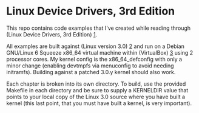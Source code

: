 # Linux Device Drivers, 3rd Edition

This repo contains code examples that I've created while reading through (Linux
Device Drivers, 3rd Edition) [1].

All examples are built against (Linux version 3.0) [2] and run on a Debian
GNU/Linux 6 Squeeze x86_64 virtual machine within (VirtualBox) [3] using 2
processor cores.  My kernel config is the x86_64_defconfig with only a minor
change (enabling devtmpfs via menuconfig to avoid needing initramfs).  Building
against a patched 3.0.y kernel should also work.

Each chapter is broken into its own directory.  To build, use the provided
Makefile in each directory and be sure to supply a KERNELDIR value that points
to your local copy of the Linux 3.0 source where you have built a kernel (this
last point, that you must have built a kernel, is very important).

[1]: http://www.amazon.com/gp/product/0596005903/ref=as_li_ss_tl?ie=UTF8&tag=bradford07-20&linkCode=as2&camp=1789&creative=390957&creativeASIN=0596005903
[2]: ftp://ftp.kernel.org/pub/linux/kernel/v3.x/linux-3.0.tar.gz
[3]: https://www.virtualbox.org/

